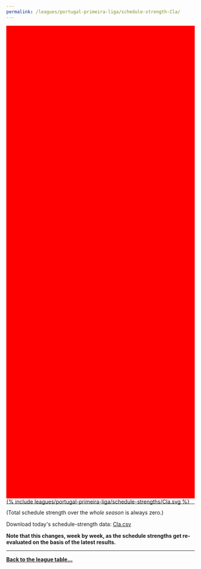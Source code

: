```yaml
---
permalink: /leagues/portugal-primeira-liga/schedule-strength-Cla/
---
```


<style>
.svg-wrap {
    background-color:red;
    height:0;
    padding-top:250%; /* 350px/550px */
    position: relative;
}

svg {
    background-color: white;
    height: 100%;
    display:block;
    width: 100%;
    position: absolute;
    top:0;
    left:0;
}
</style>


<div class="svg-wrap">
{% include leagues/portugal-primeira-liga/schedule-strengths/Cla.svg %}
</div>

-----

(Total schedule strength over the *whole season* is always zero.)


Download today's schedule-strength data: [Cla.csv](/assets/leagues/portugal-primeira-liga/2025/schedule-strengths/Cla.csv)

**Note that this changes, week by week, as the schedule strengths get re-evaluated on the
basis of the latest results.**

-----

[**Back to the league table...**](/leagues/portugal-primeira-liga)


